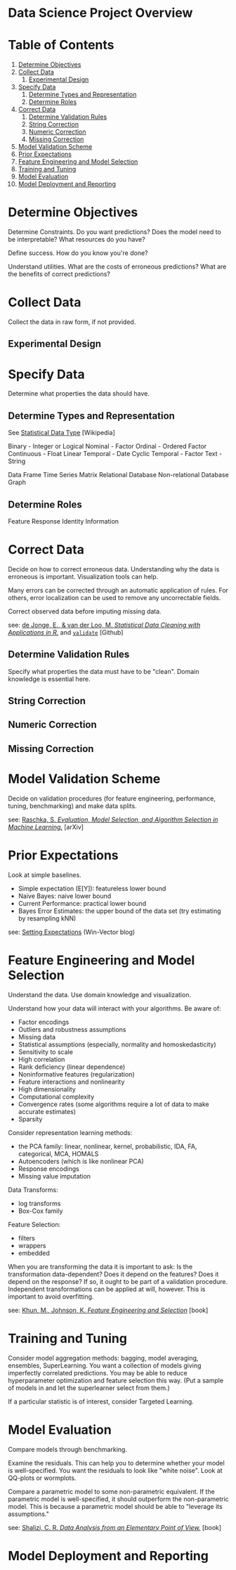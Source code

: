 
# Data Science Project Overview

# Table of Contents

1.  [Determine Objectives](#org20f1889)
2.  [Collect Data](#orgc863def)
    1.  [Experimental Design](#org14cf39a)
3.  [Specify Data](#orgcdc50f7)
    1.  [Determine Types and Representation](#org9e3eb88)
    2.  [Determine Roles](#org020628b)
4.  [Correct Data](#orga580069)
    1.  [Determine Validation Rules](#orge957fcc)
    2.  [String Correction](#org64ed03a)
    3.  [Numeric Correction](#orgd3ccf71)
    4.  [Missing Correction](#orgdfa030a)
5.  [Model Validation Scheme](#orgf6f0005)
6.  [Prior Expectations](#orgf074cf4)
7.  [Feature Engineering and Model Selection](#orgd9f0672)
8.  [Training and Tuning](#orgc715cad)
9.  [Model Evaluation](#org5ffe0f2)
10. [Model Deployment and Reporting](#orgde763c9)


<a id="org20f1889"></a>

# Determine Objectives

Determine Constraints. Do you want predictions? Does the model need to be interpretable? What resources do you have?

Define success. How do you know you're done?

Understand utilities. What are the costs of erroneous predictions? What are the benefits of correct predictions?


<a id="orgc863def"></a>

# Collect Data

Collect the data in raw form, if not provided.


<a id="org14cf39a"></a>

## Experimental Design


<a id="orgcdc50f7"></a>

# Specify Data

Determine what properties the data should have.


<a id="org9e3eb88"></a>

## Determine Types and Representation

See [Statistical Data Type](https://en.wikipedia.org/wiki/Statistical_data_type) [Wikipedia]

Binary - Integer or Logical
Nominal - Factor
Ordinal - Ordered Factor
Continuous - Float
Linear Temporal - Date
Cyclic Temporal - Factor
Text - String

Data Frame
Time Series
Matrix
Relational Database
Non-relational Database
Graph


<a id="org020628b"></a>

## Determine Roles

Feature
Response
Identity
Information


<a id="orga580069"></a>

# Correct Data

Decide on how to correct erroneous data. Understanding why the data is erroneous is important. Visualization tools can help.

Many errors can be corrected through an automatic application of rules. For others, error localization can be used to remove any uncorrectable fields.

Correct observed data before imputing missing data.

see: [de Jonge, E., & van der Loo, M. *Statistical Data Cleaning with Applications in R.*](https://www.wiley.com/en-us/Statistical+Data+Cleaning+with+Applications+in+R-p-9781118897157) and [`validate`](https://github.com/data-cleaning) [Github]


<a id="orge957fcc"></a>

## Determine Validation Rules

Specify what properties the data must have to be "clean". Domain knowledge is essential here.


<a id="org64ed03a"></a>

## String Correction


<a id="orgd3ccf71"></a>

## Numeric Correction


<a id="orgdfa030a"></a>

## Missing Correction


<a id="orgf6f0005"></a>

# Model Validation Scheme

Decide on validation procedures (for feature engineering, performance, tuning, benchmarking) and make data splits.

see: [Raschka, S. *Evaluation, Model Selection, and Algorithm Selection in Machine Learning.*](https://arxiv.org/abs/1811.12808) [arXiv]


<a id="orgf074cf4"></a>

# Prior Expectations

Look at simple baselines.

-   Simple expectation \(E[Y]\): featureless lower bound
-   Naive Bayes: naive lower bound
-   Current Performance: practical lower bound
-   Bayes Error Estimates: the upper bound of the data set (try estimating by resampling kNN)

see: [Setting Expectations](http://www.win-vector.com/blog/2012/04/setting-expectations-in-data-science-projects/) (Win-Vector blog)


<a id="orgd9f0672"></a>

# Feature Engineering and Model Selection

Understand the data. Use domain knowledge and visualization.

Understand how your data will interact with your algorithms. Be aware of:

-   Factor encodings
-   Outliers and robustness assumptions
-   Missing data
-   Statistical assumptions (especially, normality and homoskedasticity)
-   Sensitivity to scale
-   High correlation
-   Rank deficiency (linear dependence)
-   Noninformative features (regularization)
-   Feature interactions and nonlinearity
-   High dimensionality
-   Computational complexity
-   Convergence rates (some algorithms require a lot of data to make accurate estimates)
-   Sparsity

Consider representation learning methods:

-   the PCA family: linear, nonlinear, kernel, probabilistic, IDA, FA, categorical, MCA, HOMALS
-   Autoencoders (which is like nonlinear PCA)
-   Response encodings
-   Missing value imputation

Data Transforms:

-   log transforms
-   Box-Cox family

Feature Selection:

-   filters
-   wrappers
-   embedded

When you are transforming the data it is important to ask: Is the transformation data-dependent? Does it depend on the features? Does it depend on the response? If so, it ought to be part of a validation procedure. Independent transformations can be applied at will, however. This is important to avoid overfitting.

see: [Khun, M., Johnson, K. *Feature Engineering and Selection*](https://bookdown.org/max/FES/) [book]


<a id="orgc715cad"></a>

# Training and Tuning

Consider model aggregation methods: bagging, model averaging, ensembles, SuperLearning. You want a collection of models giving imperfectly correlated predictions. You may be able to reduce hyperparameter optimization and feature selection this way. (Put a sample of models in and let the superlearner select from them.)

If a particular statistic is of interest, consider Targeted Learning.


<a id="org5ffe0f2"></a>

# Model Evaluation

Compare models through benchmarking. 

Examine the residuals. This can help you to determine whether your model is well-specified. You want the residuals to look like "white noise". Look at QQ-plots or wormplots.

Compare a parametric model to some non-parametric equivalent. If the parametric model is well-specified, it should outperform the non-parametric model. This is because a parametric model should be able to "leverage its assumptions."

see: [Shalizi, C. R. *Data Analysis from an Elementary Point of View.*](https://www.stat.cmu.edu/~cshalizi/ADAfaEPoV/) [book]


<a id="orgde763c9"></a>

# Model Deployment and Reporting

